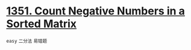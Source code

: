 # [1351. Count Negative Numbers in a Sorted Matrix](https://leetcode.com/problems/count-negative-numbers-in-a-sorted-matrix/)


`easy` `二分法` `易错题`